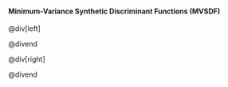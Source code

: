 #### Minimum-Variance Synthetic Discriminant Functions (MVSDF)

@div[left]


@divend

@div[right]


@divend
